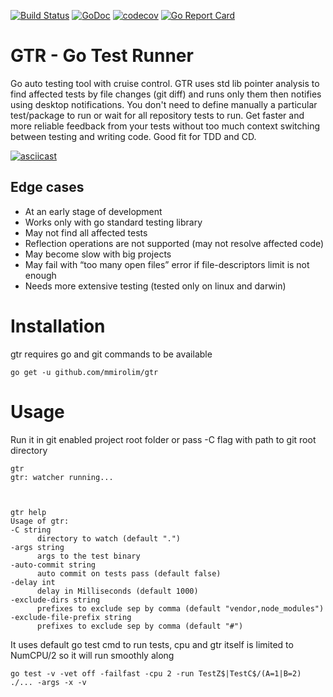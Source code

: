 [![Build Status](https://travis-ci.org/mmirolim/gtr.svg)](https://travis-ci.org/mmirolim/gtr)
[![GoDoc](https://godoc.org/github.com/mmirolim/gtr?status.svg)](http://godoc.org/github.com/mmirolim/gtr)
[![codecov](https://codecov.io/gh/mmirolim/gtr/branch/master/graph/badge.svg)](https://codecov.io/gh/mmirolim/gtr)
[![Go Report Card](https://goreportcard.com/badge/github.com/mmirolim/gtr)](https://goreportcard.com/badge/github.com/mmirolim/gtr)

# GTR - Go Test Runner

Go auto testing tool with cruise control. GTR uses std lib pointer analysis to find affected tests by file changes (git diff) and runs only them then notifies using desktop notifications. You don't need to define manually a particular test/package to run or wait for all repository tests to run. Get faster and more reliable feedback from your tests without too much context switching between testing and writing code. Good fit for TDD and CD.

[![asciicast](https://asciinema.org/a/NWCyhilRr7bdbrnVd0b9CVaKv.svg)](https://asciinema.org/a/NWCyhilRr7bdbrnVd0b9CVaKv?t=10)

## Edge cases

- At an early stage of development
- Works only with go standard testing library
- May not find all affected tests
- Reflection operations are not supported (may not resolve affected code)
- May become slow with big projects
- May fail with “too many open files” error if file-descriptors limit is not enough
- Needs more extensive testing (tested only on linux and darwin)

# Installation
	
 gtr requires go and git commands to be available
	
	go get -u github.com/mmirolim/gtr

	
# Usage
	
 Run it in git enabled project root folder or pass -C flag with path to git root directory
 
	gtr
	gtr: watcher running...
	
 
 
	gtr help
	Usage of gtr:
	-C string
		  directory to watch (default ".")
	-args string
		  args to the test binary
	-auto-commit string
		  auto commit on tests pass (default false)
	-delay int
		  delay in Milliseconds (default 1000)
	-exclude-dirs string
		  prefixes to exclude sep by comma (default "vendor,node_modules")
	-exclude-file-prefix string
		  prefixes to exclude sep by comma (default "#")
		
 It uses default go test cmd to run tests, cpu and gtr itself is limited to NumCPU/2 so it will run smoothly along

	go test -v -vet off -failfast -cpu 2 -run TestZ$|TestC$/(A=1|B=2) ./... -args -x -v


 
